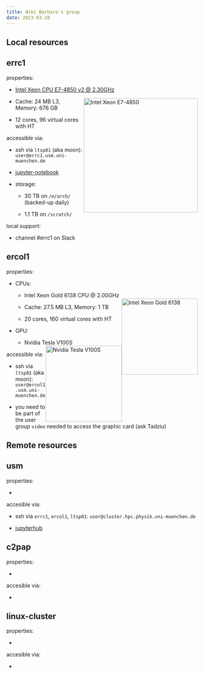 ```yaml
---
title: Wiki Barbara's group
date: 2023-03-28
---
```


Local resources
---


errc1
---

properties:

  - [Intel Xeon CPU E7-4850 v2 @ 2.30GHz](https://ark.intel.com/content/www/us/en/ark/products/75248/intel-xeon-processor-e74850-v2-24m-cache-2-30-ghz.html)
  <img style="float: right;" alt="Intel Xeon E7-4850" width="300" src="/github-page-test/docs/assets/images/intel-xeon-e7.jpg">
  
  - Cache: 24 MB L3, Memory: 676 GB
   
  - 12 cores, 96 virtual cores with HT

accessible via:

  - ssh via ```ltsp01``` (aka moon): 
    ```user@errc1.usm.uni-muenchen.de```

  - [jupyter-notebook](https://errc1.usm.uni-muenchen.de:9999)

  - storage:
 
    - 30 TB on ```/e/arch/``` (backed-up daily)

    - 1.1 TB on ```/scratch/```

local support:

  - channel #errc1 on Slack

ercol1
---

properties:

- CPUs:

  - Intel Xeon Gold 6138 CPU @ 2.00GHz
  <img style="float: right;" alt="Intel Xeon Gold 6138" width="200" src="/github-page-test/docs/assets/images/intel-xeon-gold.jpg">

  - Cache: 27.5 MB L3, Memory: 1 TB

  - 20 cores, 160 virtual cores with HT

- GPU:

  - Nvidia Tesla V100S
  <img style="float: right;" alt="Nvidia Tesla V100S" width="200" src="/github-page-test/docs/assets/images/nvidia-tesla-v100s.jpg">
 
accessible via:

  - ssh via ```ltsp01``` (aka moon): 
    ```user@ercol1.usm.uni-muenchen.de```
  
  - you need to be part of the user group ```video``` needed to access the graphic card (ask Tadziu)


Remote resources
------

usm
---

properties:

   - 

accesible via:

   - ssh via ```errc1```, ```ercol1```, ```ltsp01```: 
     ```user@cluster.hpc.physik.uni-muenchen.de```

   - [jupyterhub](https://jupyter.physik.uni-muenchen.de)

c2pap
---

properties:

   - 

accesible via:

   - 

linux-cluster
---

properties:

   - 

accesible via:

   - 
